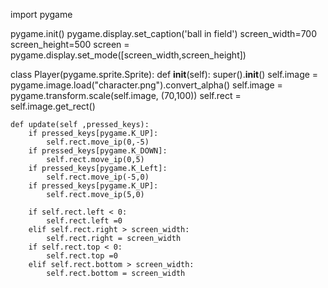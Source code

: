 import pygame

pygame.init()
pygame.display.set_caption('ball in field')
screen_width=700
screen_height=500
screen = pygame.display.set_mode([screen_width,screen_height])

class Player(pygame.sprite.Sprite):
    def __init__(self):
        super().__init__()
        self.image = pygame.image.load("character.png").convert_alpha()
        self.image = pygame.transform.scale(self.image, (70,100))
        self.rect = self.image.get_rect()

    def update(self ,pressed_keys):
        if pressed_keys[pygame.K_UP]:
            self.rect.move_ip(0,-5)
        if pressed_keys[pygame.K_DOWN]:
            self.rect.move_ip(0,5)
        if pressed_keys[pygame.K_Left]:
            self.rect.move_ip(-5,0)
        if pressed_keys[pygame.K_UP]:
            self.rect.move_ip(5,0)

        if self.rect.left < 0:
            self.rect.left =0
        elif self.rect.right > screen_width:
            self.rect.right = screen_width
        if self.rect.top < 0:
            self.rect.top =0
        elif self.rect.bottom > screen_width:
            self.rect.bottom = screen_width
